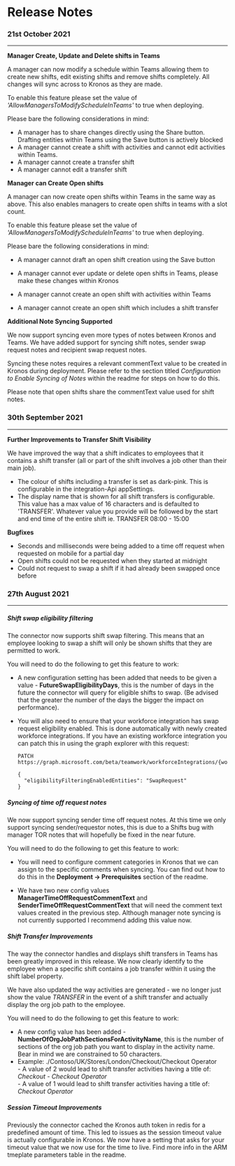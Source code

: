 # Release Notes

### 21st October 2021

------

**Manager Create, Update and Delete shifts in Teams**

A manager can now modify a schedule within Teams allowing them to create new shifts, edit existing shifts and remove shifts completely. All changes will sync across to Kronos as they are made.

To enable this feature please set the value of *'AllowManagersToModifyScheduleInTeams'* to true when deploying. 

Please bare the following considerations in mind:

- A manager has to share changes directly using the Share button. Drafting entities within Teams using the Save button is actively blocked
- A manager cannot create a shift with activities and cannot edit activities within Teams. 
- A manager cannot create a transfer shift
- A manager cannot edit a transfer shift

**Manager can Create Open shifts**

A manager can now create open shifts within Teams in the same way as above. This also enables managers to create open shifts in teams with a slot count.

To enable this feature please set the value of *'AllowManagersToModifyScheduleInTeams'* to true when deploying. 

Please bare the following considerations in mind:

- A manager cannot draft an open shift creation using the Save button

- A manager cannot ever update or delete open shifts in Teams, please make these changes within Kronos
- A manager cannot create an open shift with activities within Teams
- A manager cannot create an open shift which includes a shift transfer

**Additional Note Syncing Supported** 

We now support syncing even more types of notes between Kronos and Teams. We have added support for syncing shift notes, sender swap request notes and recipient swap request notes.

Syncing these notes requires a relevant commentText value to be created in Kronos during deployment. Please refer to the section titled *Configuration to Enable Syncing of Notes* within the readme for steps on how to do this.

Please note that open shifts share the commentText value used for shift notes.

### 30th September 2021

------

**Further Improvements to Transfer Shift Visibility**

We have improved the way that a shift indicates to employees that it contains a shift transfer (all or part of the shift involves a job other than their main job).

- The colour of shifts including a transfer is set as dark-pink. This is configurable in the integration-Api appSettings.
- The display name that is shown for all shift transfers is configurable. This value has a max value of 16 characters and is defaulted to 'TRANSFER'. Whatever value you provide will be followed by the start and end time of the entire shift ie. TRANSFER 08:00 - 15:00 

**Bugfixes**

- Seconds and milliseconds were being added to a time off request when requested on mobile for a partial day
- Open shifts could not be requested when they started at midnight
- Could not request to swap a shift if it had already been swapped once before



### 27th August 2021

------

##### Shift swap eligibility filtering

The connector now supports shift swap filtering. This means that an employee looking to swap a shift will only be shown shifts that they are permitted to work. 

You will need to do the following to get this feature to work:

- A new configuration setting has been added that needs to be given a value - **FutureSwapEligibilityDays**, this is the number of days in the future the connector will query for eligible shifts to swap. (Be advised that the greater the number of the days the bigger the impact on performance).

- You will also need to ensure that your workforce integration has swap request eligibility enabled. This is done automatically with newly created workforce integrations. If you have an existing workforce integration you can patch this in using the graph explorer with this request: 

  ```
  PATCH https://graph.microsoft.com/beta/teamwork/workforceIntegrations/{workforceIntegrationId}
  
  {
  	"eligibilityFilteringEnabledEntities": "SwapRequest"
  }
  ```

##### Syncing of time off request notes

We now support syncing sender time off request notes. At this time we only support syncing sender/requestor notes, this is due to a Shifts bug with manager TOR notes that will hopefully be fixed in the near future.

You will need to do the following to get this feature to work:

- You will need to configure comment categories in Kronos that we can assign to the specific comments when syncing. You can find out how to do this in the **Deployment -> Prerequisites** section of the readme.

- We have two new config values **ManagerTimeOffRequestCommentText** and **SenderTimeOffRequestCommentText** that will need the comment text values created in the previous step. Although manager note syncing is not currently supported I recommend adding this value now.

##### Shift Transfer Improvements

The way the connector handles and displays shift transfers in Teams has been greatly improved in this release. We now clearly identify to the employee when a specific shift contains a job transfer within it using the shift label property.

We have also updated the way activities are generated - we no longer just show the value *TRANSFER* in the event of a shift transfer and actually display the org job path to the employee. 

You will need to do the following to get this feature to work:

- A new config value has been added - **NumberOfOrgJobPathSectionsForActivityName**, this is the number of sections of the org job path you want to display in the activity name. Bear in mind we are constrained to 50 characters.
- Example: ./Contoso/UK/Stores/London/Checkout/Checkout Operator <br/> - A value of 2 would lead to shift transfer activities having a title of: _Checkout - Checkout Operator_ <br/> - A value of 1 would lead to shift transfer activities having a title of: _Checkout Operator_

##### Session Timeout Improvements

Previously the connector cached the Kronos auth token in redis for a predefined amount of time. This led to issues as the session timeout value is actually configurable in Kronos. We now have a setting that asks for your timeout value that we now use for the time to live. Find more info in the ARM tmeplate parameters table in the readme.